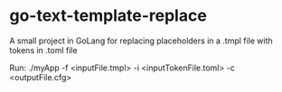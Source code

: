 # go-text-template-replace
A small project in GoLang for replacing placeholders in a .tmpl file with tokens in .toml file

Run:
 ./myApp -f <inputFile.tmpl> -i <inputTokenFile.toml> -c <outputFile.cfg>
